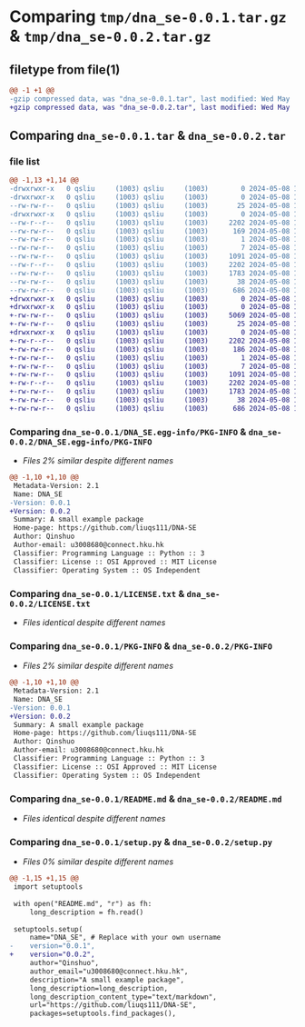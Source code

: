 # Comparing `tmp/dna_se-0.0.1.tar.gz` & `tmp/dna_se-0.0.2.tar.gz`

## filetype from file(1)

```diff
@@ -1 +1 @@
-gzip compressed data, was "dna_se-0.0.1.tar", last modified: Wed May  8 12:48:18 2024, max compression
+gzip compressed data, was "dna_se-0.0.2.tar", last modified: Wed May  8 12:55:08 2024, max compression
```

## Comparing `dna_se-0.0.1.tar` & `dna_se-0.0.2.tar`

### file list

```diff
@@ -1,13 +1,14 @@
-drwxrwxr-x   0 qsliu     (1003) qsliu     (1003)        0 2024-05-08 12:48:18.781157 dna_se-0.0.1/
-drwxrwxr-x   0 qsliu     (1003) qsliu     (1003)        0 2024-05-08 12:48:18.781157 dna_se-0.0.1/DNA_SE/
--rw-rw-r--   0 qsliu     (1003) qsliu     (1003)       25 2024-05-08 12:46:34.000000 dna_se-0.0.1/DNA_SE/__init__.py
-drwxrwxr-x   0 qsliu     (1003) qsliu     (1003)        0 2024-05-08 12:48:18.781157 dna_se-0.0.1/DNA_SE.egg-info/
--rw-r--r--   0 qsliu     (1003) qsliu     (1003)     2202 2024-05-08 12:48:18.000000 dna_se-0.0.1/DNA_SE.egg-info/PKG-INFO
--rw-rw-r--   0 qsliu     (1003) qsliu     (1003)      169 2024-05-08 12:48:18.000000 dna_se-0.0.1/DNA_SE.egg-info/SOURCES.txt
--rw-rw-r--   0 qsliu     (1003) qsliu     (1003)        1 2024-05-08 12:48:18.000000 dna_se-0.0.1/DNA_SE.egg-info/dependency_links.txt
--rw-rw-r--   0 qsliu     (1003) qsliu     (1003)        7 2024-05-08 12:48:18.000000 dna_se-0.0.1/DNA_SE.egg-info/top_level.txt
--rw-rw-r--   0 qsliu     (1003) qsliu     (1003)     1091 2024-05-08 12:46:34.000000 dna_se-0.0.1/LICENSE.txt
--rw-r--r--   0 qsliu     (1003) qsliu     (1003)     2202 2024-05-08 12:48:18.781157 dna_se-0.0.1/PKG-INFO
--rw-rw-r--   0 qsliu     (1003) qsliu     (1003)     1783 2024-05-08 12:46:34.000000 dna_se-0.0.1/README.md
--rw-rw-r--   0 qsliu     (1003) qsliu     (1003)       38 2024-05-08 12:48:18.781157 dna_se-0.0.1/setup.cfg
--rw-rw-r--   0 qsliu     (1003) qsliu     (1003)      686 2024-05-08 12:46:34.000000 dna_se-0.0.1/setup.py
+drwxrwxr-x   0 qsliu     (1003) qsliu     (1003)        0 2024-05-08 12:55:08.620756 dna_se-0.0.2/
+drwxrwxr-x   0 qsliu     (1003) qsliu     (1003)        0 2024-05-08 12:55:08.620756 dna_se-0.0.2/DNA_SE/
+-rw-rw-r--   0 qsliu     (1003) qsliu     (1003)     5069 2024-05-08 12:53:11.000000 dna_se-0.0.2/DNA_SE/DNA_SE.py
+-rw-rw-r--   0 qsliu     (1003) qsliu     (1003)       25 2024-05-08 12:46:34.000000 dna_se-0.0.2/DNA_SE/__init__.py
+drwxrwxr-x   0 qsliu     (1003) qsliu     (1003)        0 2024-05-08 12:55:08.620756 dna_se-0.0.2/DNA_SE.egg-info/
+-rw-r--r--   0 qsliu     (1003) qsliu     (1003)     2202 2024-05-08 12:55:08.000000 dna_se-0.0.2/DNA_SE.egg-info/PKG-INFO
+-rw-rw-r--   0 qsliu     (1003) qsliu     (1003)      186 2024-05-08 12:55:08.000000 dna_se-0.0.2/DNA_SE.egg-info/SOURCES.txt
+-rw-rw-r--   0 qsliu     (1003) qsliu     (1003)        1 2024-05-08 12:55:08.000000 dna_se-0.0.2/DNA_SE.egg-info/dependency_links.txt
+-rw-rw-r--   0 qsliu     (1003) qsliu     (1003)        7 2024-05-08 12:55:08.000000 dna_se-0.0.2/DNA_SE.egg-info/top_level.txt
+-rw-rw-r--   0 qsliu     (1003) qsliu     (1003)     1091 2024-05-08 12:46:34.000000 dna_se-0.0.2/LICENSE.txt
+-rw-r--r--   0 qsliu     (1003) qsliu     (1003)     2202 2024-05-08 12:55:08.620756 dna_se-0.0.2/PKG-INFO
+-rw-rw-r--   0 qsliu     (1003) qsliu     (1003)     1783 2024-05-08 12:46:34.000000 dna_se-0.0.2/README.md
+-rw-rw-r--   0 qsliu     (1003) qsliu     (1003)       38 2024-05-08 12:55:08.620756 dna_se-0.0.2/setup.cfg
+-rw-rw-r--   0 qsliu     (1003) qsliu     (1003)      686 2024-05-08 12:54:44.000000 dna_se-0.0.2/setup.py
```

### Comparing `dna_se-0.0.1/DNA_SE.egg-info/PKG-INFO` & `dna_se-0.0.2/DNA_SE.egg-info/PKG-INFO`

 * *Files 2% similar despite different names*

```diff
@@ -1,10 +1,10 @@
 Metadata-Version: 2.1
 Name: DNA_SE
-Version: 0.0.1
+Version: 0.0.2
 Summary: A small example package
 Home-page: https://github.com/liuqs111/DNA-SE
 Author: Qinshuo
 Author-email: u3008680@connect.hku.hk
 Classifier: Programming Language :: Python :: 3
 Classifier: License :: OSI Approved :: MIT License
 Classifier: Operating System :: OS Independent
```

### Comparing `dna_se-0.0.1/LICENSE.txt` & `dna_se-0.0.2/LICENSE.txt`

 * *Files identical despite different names*

### Comparing `dna_se-0.0.1/PKG-INFO` & `dna_se-0.0.2/PKG-INFO`

 * *Files 2% similar despite different names*

```diff
@@ -1,10 +1,10 @@
 Metadata-Version: 2.1
 Name: DNA_SE
-Version: 0.0.1
+Version: 0.0.2
 Summary: A small example package
 Home-page: https://github.com/liuqs111/DNA-SE
 Author: Qinshuo
 Author-email: u3008680@connect.hku.hk
 Classifier: Programming Language :: Python :: 3
 Classifier: License :: OSI Approved :: MIT License
 Classifier: Operating System :: OS Independent
```

### Comparing `dna_se-0.0.1/README.md` & `dna_se-0.0.2/README.md`

 * *Files identical despite different names*

### Comparing `dna_se-0.0.1/setup.py` & `dna_se-0.0.2/setup.py`

 * *Files 0% similar despite different names*

```diff
@@ -1,15 +1,15 @@
 import setuptools
 
 with open("README.md", "r") as fh:
     long_description = fh.read()
 
 setuptools.setup(
     name="DNA_SE", # Replace with your own username
-    version="0.0.1",
+    version="0.0.2",
     author="Qinshuo",
     author_email="u3008680@connect.hku.hk",
     description="A small example package",
     long_description=long_description,
     long_description_content_type="text/markdown",
     url="https://github.com/liuqs111/DNA-SE",
     packages=setuptools.find_packages(),
```

